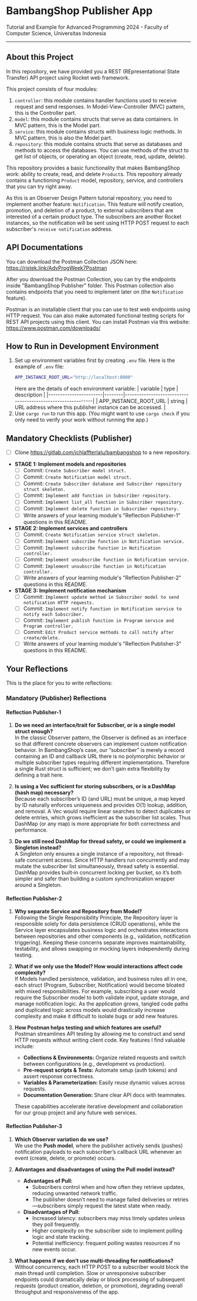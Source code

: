 # BambangShop Publisher App
Tutorial and Example for Advanced Programming 2024 - Faculty of Computer Science, Universitas Indonesia

---

## About this Project
In this repository, we have provided you a REST (REpresentational State Transfer) API project using Rocket web framework.

This project consists of four modules:
1.  `controller`: this module contains handler functions used to receive request and send responses.
    In Model-View-Controller (MVC) pattern, this is the Controller part.
2.  `model`: this module contains structs that serve as data containers.
    In MVC pattern, this is the Model part.
3.  `service`: this module contains structs with business logic methods.
    In MVC pattern, this is also the Model part.
4.  `repository`: this module contains structs that serve as databases and methods to access the databases.
    You can use methods of the struct to get list of objects, or operating an object (create, read, update, delete).

This repository provides a basic functionality that makes BambangShop work: ability to create, read, and delete `Product`s.
This repository already contains a functioning `Product` model, repository, service, and controllers that you can try right away.

As this is an Observer Design Pattern tutorial repository, you need to implement another feature: `Notification`.
This feature will notify creation, promotion, and deletion of a product, to external subscribers that are interested of a certain product type.
The subscribers are another Rocket instances, so the notification will be sent using HTTP POST request to each subscriber's `receive notification` address.

## API Documentations

You can download the Postman Collection JSON here: https://ristek.link/AdvProgWeek7Postman

After you download the Postman Collection, you can try the endpoints inside "BambangShop Publisher" folder.
This Postman collection also contains endpoints that you need to implement later on (the `Notification` feature).

Postman is an installable client that you can use to test web endpoints using HTTP request.
You can also make automated functional testing scripts for REST API projects using this client.
You can install Postman via this website: https://www.postman.com/downloads/

## How to Run in Development Environment
1.  Set up environment variables first by creating `.env` file.
    Here is the example of `.env` file:
    ```bash
    APP_INSTANCE_ROOT_URL="http://localhost:8000"
    ```
    Here are the details of each environment variable:
    | variable              | type   | description                                                |
    |-----------------------|--------|------------------------------------------------------------|
    | APP_INSTANCE_ROOT_URL | string | URL address where this publisher instance can be accessed. |
2.  Use `cargo run` to run this app.
    (You might want to use `cargo check` if you only need to verify your work without running the app.)

## Mandatory Checklists (Publisher)
-   [ ] Clone https://gitlab.com/ichlaffterlalu/bambangshop to a new repository.
-   **STAGE 1: Implement models and repositories**
    -   [ ] Commit: `Create Subscriber model struct.`
    -   [ ] Commit: `Create Notification model struct.`
    -   [ ] Commit: `Create Subscriber database and Subscriber repository struct skeleton.`
    -   [ ] Commit: `Implement add function in Subscriber repository.`
    -   [ ] Commit: `Implement list_all function in Subscriber repository.`
    -   [ ] Commit: `Implement delete function in Subscriber repository.`
    -   [ ] Write answers of your learning module's "Reflection Publisher-1" questions in this README.
-   **STAGE 2: Implement services and controllers**
    -   [ ] Commit: `Create Notification service struct skeleton.`
    -   [ ] Commit: `Implement subscribe function in Notification service.`
    -   [ ] Commit: `Implement subscribe function in Notification controller.`
    -   [ ] Commit: `Implement unsubscribe function in Notification service.`
    -   [ ] Commit: `Implement unsubscribe function in Notification controller.`
    -   [ ] Write answers of your learning module's "Reflection Publisher-2" questions in this README.
-   **STAGE 3: Implement notification mechanism**
    -   [ ] Commit: `Implement update method in Subscriber model to send notification HTTP requests.`
    -   [ ] Commit: `Implement notify function in Notification service to notify each Subscriber.`
    -   [ ] Commit: `Implement publish function in Program service and Program controller.`
    -   [ ] Commit: `Edit Product service methods to call notify after create/delete.`
    -   [ ] Write answers of your learning module's "Reflection Publisher-3" questions in this README.

## Your Reflections
This is the place for you to write reflections:

### Mandatory (Publisher) Reflections

#### Reflection Publisher-1

1. **Do we need an interface/trait for Subscriber, or is a single model struct enough?**  
   In the classic Observer pattern, the Observer is defined as an interface so that different concrete observers can implement custom notification behavior. In BambangShop’s case, our “subscriber” is merely a record containing an ID and callback URL there is no polymorphic behavior or multiple subscriber types requiring different implementations. Therefore a single Rust struct is sufficient; we don’t gain extra flexibility by defining a trait here.


2. **Is using a Vec sufficient for storing subscribers, or is a DashMap (hash map) necessary?**  
   Because each subscriber’s ID (and URL) must be unique, a map keyed by ID naturally enforces uniqueness and provides O(1) lookup, addition, and removal. A Vec would require linear searches to detect duplicates or delete entries, which grows inefficient as the subscriber list scales. Thus DashMap (or any map) is more appropriate for both correctness and performance.


3. **Do we still need DashMap for thread safety, or could we implement a Singleton instead?**  
   A Singleton only ensures a single instance of a repository, not thread-safe concurrent access. Since HTTP handlers run concurrently and may mutate the subscriber list simultaneously, thread safety is essential. DashMap provides built‑in concurrent locking per bucket, so it’s both simpler and safer than building a custom synchronization wrapper around a Singleton.

   
#### Reflection Publisher-2

1. **Why separate Service and Repository from Model?**  
   Following the Single Responsibility Principle, the Repository layer is responsible solely for data persistence (CRUD operations), while the Service layer encapsulates business logic and orchestrates interactions between repositories and other components (e.g., validation, notification triggering). Keeping these concerns separate improves maintainability, testability, and allows swapping or mocking layers independently during testing.


2. **What if we only use the Model? How would interactions affect code complexity?**  
   If Models handled persistence, validation, and business rules all in one, each struct (Program, Subscriber, Notification) would become bloated with mixed responsibilities. For example, subscribing a user would require the Subscriber model to both validate input, update storage, and manage notification logic. As the application grows, tangled code paths and duplicated logic across models would drastically increase complexity and make it difficult to isolate bugs or add new features.


3. **How Postman helps testing and which features are useful?**  
   Postman streamlines API testing by allowing me to construct and send HTTP requests without writing client code. Key features I find valuable include:
    - **Collections & Environments:** Organize related requests and switch between configurations (e.g., development vs production).
    - **Pre-request scripts & Tests:** Automate setup (auth tokens) and assert response correctness.
    - **Variables & Parameterization:** Easily reuse dynamic values across requests.
    - **Documentation Generation:** Share clear API docs with teammates.

   These capabilities accelerate iterative development and collaboration for our group project and any future web services.

#### Reflection Publisher-3

1. **Which Observer variation do we use?**  
   We use the **Push model**, where the publisher actively sends (pushes) notification payloads to each subscriber’s callback URL whenever an event (create, delete, or promote) occurs.


2. **Advantages and disadvantages of using the Pull model instead?**
    - **Advantages of Pull:**
        - Subscribers control when and how often they retrieve updates, reducing unwanted network traffic.
        - The publisher doesn’t need to manage failed deliveries or retries—subscribers simply request the latest state when ready.
    - **Disadvantages of Pull:**
        - Increased latency: subscribers may miss timely updates unless they poll frequently.
        - Higher complexity on the subscriber side to implement polling logic and state tracking.
        - Potential inefficiency: frequent polling wastes resources if no new events occur.


3. **What happens if we don’t use multi‑threading for notifications?**  
   Without concurrency, each HTTP POST to a subscriber would block the main thread until completion. Slow or unresponsive subscriber endpoints could dramatically delay or block processing of subsequent requests (product creation, deletion, or promotion), degrading overall throughput and responsiveness of the app.
